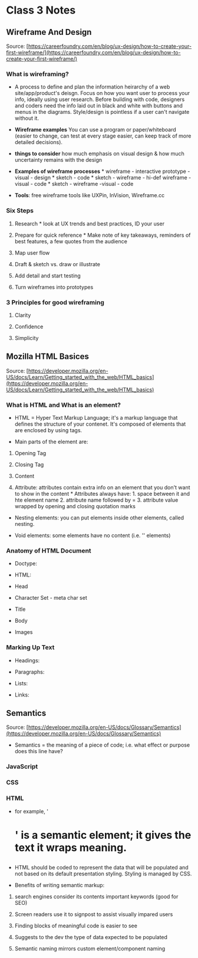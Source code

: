 
# Class 3 Notes

## Wireframe And Design 

Source: [https://careerfoundry.com/en/blog/ux-design/how-to-create-your-first-wireframe/](https://careerfoundry.com/en/blog/ux-design/how-to-create-your-first-wireframe/)

### What is wireframing?

* A process to define and plan the information heirarchy of a web site/app/product's deisgn. Focus on how you want user to process your info, ideally using user research. Before building with code, designers and coders need the info laid out in black and white with buttons and menus in the diagrams. Style/design is pointless if a user can't navigate without it.

* **Wireframe examples** You can use a program or paper/whiteboard (easier to change, can test at every stage easier, can keep track of more detailed decisions).

* **things to consider** how much emphasis on visual design & how much uncertainty remains with the design

* **Examples of wireframe processes**
        * wireframe - interactive prototype - visual - design
        * sketch - code
        * sketch - wireframe - hi-def wireframe - visual - code
        * sketch - wireframe -visual - code

* **Tools**: free wireframe tools like UXPin, InVision, Wireframe.cc

### Six Steps 

1. Research 
        * look at UX trends and best practices, ID your user

2. Prepare for quick reference
        * Make note of key takeaways, reminders of best features, a few quotes from the audience

3. Map user flow

4. Draft & sketch vs. draw  or illustrate

5. Add detail and start testing

6. Turn wireframes into prototypes

### 3 Principles for good wireframing

1. Clarity

2. Confidence

3. Simplicity 




## Mozilla HTML Basices

Source: [https://developer.mozilla.org/en-US/docs/Learn/Getting_started_with_the_web/HTML_basics](https://developer.mozilla.org/en-US/docs/Learn/Getting_started_with_the_web/HTML_basics)

### What is HTML and What is an element?

* HTML = Hyper Text Markup Language; it's a markup language that defines the structure of your contenet. It's composed of elements that are enclosed by using tags. 

* Main parts of the element are: 

1. Opening Tag

2. Closing Tag

3. Content

4. Attribute: attributes contain extra info on an element that you don't want to show in the content
        * Attributes always have:
                1. space between it and hte element name
                2. attribute name followed by =
                3. attribute value wrapped by opening and closing quotation marks

* Nesting elements: you can put elements inside other elements, called nesting. 

* Void elements: some elements have no content (i.e. '<img>' elements)

### Anatomy of HTML Document

* Doctype:

* HTML: 

* Head

* Character Set - meta char set 

* Title

* Body

* Images


### Marking Up Text

* Headings: 

* Paragraphs:

* Lists:

* Links: 


## Semantics 

Source: [https://developer.mozilla.org/en-US/docs/Glossary/Semantics](https://developer.mozilla.org/en-US/docs/Glossary/Semantics)

* Semantics = the meaning of a piece of code; i.e. what effect or purpose does this line have? 

### JavaScript


### CSS


### HTML

* for example, '<h1>' is a semantic element; it gives the text it wraps meaning. 

* HTML should be coded to represent the data that will be populated and not based on its default presentation styling. Styling is managed by CSS.

* Benefits of writing semantic markup:

1. search engines consider its contents important keywords (good for SEO)

2. Screen readers use it to signpost to assist visually impared users

3. Finding blocks of meaningful code is easier to see

4. Suggests to the dev the type of data expected to be populated

5. Semantic naming mirrors custom element/component naming


